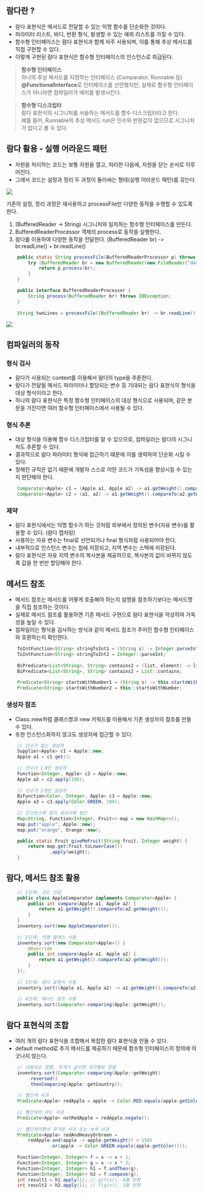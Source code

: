 ## 람다란 ?

- 람다 표현식은 메서드로 전달할 수 있는 익명 함수를 단순화한 것이다.  
- 파라미터 리스트, 바디, 반환 형식, 발생할 수 있는 예외 리스트를 가질 수 있다.  
- 함수형 인터페이스는 람다 표현식과 함께 자주 사용되며, 이를 통해 추상 메서드를 직접 구현할 수 있다.  
- 이렇게 구현된 람다 표현식은 함수형 인터페이스의 인스턴스로 취급된다.

> **함수형 인터페이스**  
> 하나의 추상 메서드를 지정하는 인터페이스 (Comparator, Runnable 등)  
> **@FunctionalInterface**로 인터페이스를 선언했지만, 실제로 함수형 인터페이스가 아니라면 컴파일러가 에러를 발생시킨다.

> **함수형 디스크립터**  
> 람다 표현식의 시그니처를 서술하는 메서드를 함수 디스크립터라고 한다.  
> 예를 들어, Runnable의 추상 메서드 run은 인수와 반환값이 없으므로 시그니처가 없다고 볼 수 있다.

## 람다 활용 - 실행 어라운드 패턴

- 자원을 처리하는 코드는 보통 자원을 열고, 처리한 다음에, 자원을 닫는 순서로 이루어진다.  
- 그래서 코드는 설정과 정리 두 과정이 둘러싸는 형태(실행 어라운드 패턴)를 갖는다.

![](images/실행_어라운드_패턴.png)

기존의 설정, 정리 과정은 재사용하고 processFile만 다양한 동작을 수행할 수 있도록 한다.

1. (BufferedReader -> String) 시그니처와 일치하는 함수형 인터페이스를 만든다.
2. BufferedReaderProcessor 객체의 process로 동작을 실행한다.
3. 람다를 이용하여 다양한 동작을 전달한다. (BufferedReader br) -> br.readLine() + br.readLine()

```java
    public static String processFile(BufferedReaderProcessor p) throws IOException {
        try (BufferedReader br = new BufferedReader(new FileReader("data.txt"))) {
            return p.process(br);
        }
    }

    public interface BufferedReaderProcessor {
        String process(BufferedReader br) throws IOException;
    }
    
    String twoLines = processFile((BufferedReader br) -> br.readLine() + br.readLine());
```

![](images/함수형_인터페이스_종류.png)

## 컴파일러의 동작

### 형식 검사

- 람다가 사용되는 context를 이용해서 람다의 type을 추론한다.
- 람다가 전달될 메서드 파라미터나 할당되는 변수 등 기대되는 람다 표현식의 형식을 대상 형식이라고 한다.
- 하나의 람다 표현식은 특정 함수형 인터페이스의 대상 형식으로 사용되며, 같은 본문을 가진다면 여러 함수형 인터페이스에서 사용될 수 있다.

### 형식 추론

- 대상 형식을 이용해 함수 디스크립터를 알 수 있으므로, 컴파일러는 람다의 시그니처도 추론할 수 있다.
- 결과적으로 람다 파라미터 형식에 접근하기 떄문에 이를 생략하여 단순화 시킬 수 있다.
- 정해진 규칙은 없기 때문에 개발자 스스로 어떤 코드가 가독성을 향상시킬 수 있는지 판단해야 한다.

```java
    Comparator<Apple> c1 = (Apple a1, Apple a2) -> a1.getWeight().compareTo(a2.getWeight());
    Comparator<Apple> c2 = (a1, a2) -> a1.getWeight().compareTo(a2.getWeight());
```

### 제약

- 람다 표현식에서는 익명 함수가 하는 것처럼 외부에서 정의된 변수(자유 변수)를 활용할 수 있다. (람다 캡처링)
- 사용하는 자유 변수는 final로 선언되거나 final 형식처럼 사용되어야 한다.
- 내부적으로 인스턴스 변수는 힙에 저장되고, 지역 변수는 스택에 저장된다.
- 람다 표현식은 자유 지역 변수의 복사본을 제공하므로, 복사본의 값이 바뀌지 않도록 값을 한 번만 할당해야 한다.

## 메서드 참조

- 메서드 참조는 메서드를 어떻게 호출해야 하는지 설명을 참조하기보다는 메서드명을 직접 참조하는 것이다.  
- 실제로 메서드 참조를 활용하면 기존 메서드 구현으로 람다 표현식을 작성하여 가독성을 높일 수 있다.
- 컴파일러는 형식을 검사하는 방식과 같이 메서드 참조가 주어진 함수형 인터페이스와 호환하는지 확인한다.

```java
    ToIntFunction<String> stringToInt1 = (String s) -> Integer.parseInt(s);
    ToIntFunction<String> stringToInt2 = Integer::parseInt;
        
    BiPredicate<List<String>, String> contains1 = (list, element) -> list.contains(element);
    BiPredicate<List<String>, String> contains2 = List::contains;
        
    Predicate<String> startsWithNumber1 = (String s) -> this.startsWithNumber(s);
    Predicate<String> startsWithNumber2 = this::startsWithNumber;
```

### 생성자 참조

- Class::new처럼 클래스명과 new 키워드를 이용해서 기존 생성자의 참조를 만들 수 있다.
- 또한 인스턴스화하지 않고도 생성자에 접근할 수 있다.

```java
    // 인수가 없는 생성자
    Supplier<Apple> c1 = Apple::new;
    Apple a1 = c1.get();
    
    // 인수가 1개인 생성자
    Function<Integer, Apple> c2 = Apple::new;
    Apple a2 = c2.apply(100);
    
    // 인수가 2개인 생성자
    BiFunction<Color, Integer, Apple> c3 = Apple::new;
    Apple a3 = c3.apply(Color.GREEN, 100);
    
    // 인스턴스화 없이 생성자에 접근
    Map<String, Function<Integer, Fruit>> map = new HashMap<>();
    map.put("apple", Apple::new);
    map.put("orange", Orange::new);

    public static Fruit giveMeFruit(String fruit, Integer weight) {
        return map.get(fruit.toLowerCase())
                .apply(weight);
    }
```

## 람다, 메서드 참조 활용

```java
    // 1단계: 코드 전달
    public class AppleComparator implements Comparator<Apple> {
        public int compare(Apple a1, Apple a2) {
            return a1.getWeight().compareTo(a2.getWeight());
        }
    }
    inventory.sort(new AppleComparator());
    
    // 2단계: 익명 클래스 사용
    inventory.sort(new Comparator<Apple>() {
        @Override
        public int compare(Apple a1, Apple a2) {
            return a1.getWeight().compareTo(a2.getWeight());
        }
    });
    
    // 3단계: 람다 표현식 사용
    inventory.sort((Apple a1, Apple a2) -> a1.getWeight().compareTo(a2.getWeight()));
    
    // 4단계: 메서드 참조 사용
    inventory.sort(Comparator.comparing(Apple::getWeight));
```

## 람다 표현식의 조합

- 여러 개의 람다 표현식을 조합해서 복잡한 람다 표현식을 만들 수 있다.
- default method로 추가 메서드를 제공하기 때문에 함수형 인터페이스의 정의에 어긋나지 않는다.

```java
    // 내림차순 정렬, 무게가 같으면 국가별로 정렬
    inventory.sort(Comparator.comparing(Apple::getWeight)
        .reversed()
        .thenComparing(Apple::getCountry));
    
    // 빨간색 사과
    Predicate<Apple> redApple = apple -> Color.RED.equals(apple.getColor());
    
    // 빨간색이 아닌 사과
    Predicate<Apple> notRedApple = redApple.negate();
    
    // 빨간색이면서 무거운 사과 또는 녹색 사과
    Predicate<Apple> redAndHeavyOrGreen =
        redApple.and(apple -> apple.getWeight() > 150)
                .or(apple -> Color.GREEN.equals(apple.getColor()));
    
    Function<Integer, Integer> f = x -> x + 1;
    Function<Integer, Integer> g = x -> x * 2;
    Function<Integer, Integer> h1 = f.andThen(g);
    Function<Integer, Integer> h2 = f.compose(g);
    int result1 = h1.apply(1); // g(f(x)), 4를 반환
    int result2 = h2.apply(1); // f(g(x)), 3을 반환
```

